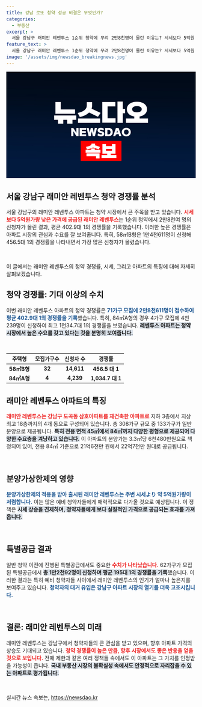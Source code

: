 ```yaml
---
title: 강남 로또 청약 성공 비결은 무엇인가?
categories:
  - 부동산
excerpt: >
  서울 강남구 래미안 레벤투스 1순위 청약에 무려 2만8천명이 몰린 이유는? 시세보다 5억원 저렴한 가격에 402.9대 1의 경쟁률을 기록했습니다. 이 아파트의 분양가와 인기 비결을 놓치지 마세요!
feature_text: >
  서울 강남구 래미안 레벤투스 1순위 청약에 무려 2만8천명이 몰린 이유는? 시세보다 5억원 저렴한 가격에 402.9대 1의 경쟁률을 기록했습니다. 이 아파트의 분양가와 인기 비결을 놓치지 마세요!
image: '/assets/img/newsdao_breakingnews.jpg'
---
```


<p><img src="/assets/img/newsdao_breakingnews.jpg" alt="cryptoinkorea 속보" /></p>

<h2 data-ke-size="size26">서울 강남구 래미안 레벤투스 청약 경쟁률 분석</h2>

<p data-ke-size="size16">서울 강남구의 래미안 레벤투스 아파트는 청약 시장에서 큰 주목을 받고 있습니다. <b><span style="color: #ee2323;">시세보다 5억원가량 낮은 가격에 공급된 래미안 레벤투스</span></b>는 1순위 청약에서 2만8천여 명의 신청자가 몰린 결과, 평균 402.9대 1의 경쟁률을 기록했습니다. 이러한 높은 경쟁률은 아파트 시장의 관심과 수요를 잘 보여줍니다. 특히, 58㎡B형은 1만4천611명이 신청해 456.5대 1의 경쟁률을 나타내면서 가장 많은 신청자가 몰렸습니다.</p>

<p data-ke-size="size16">&nbsp;</p>

<p>이 글에서는 래미안 레벤투스의 청약 경쟁률, 시세, 그리고 아파트의 특징에 대해 자세히 살펴보겠습니다.</p>

<h2 data-ke-size="size26">청약 경쟁률: 기대 이상의 수치</h2>

<p data-ke-size="size16">이번 래미안 레벤투스 아파트의 청약 경쟁률은 <b><span style="color: #1a5490;">71가구 모집에 2만8천611명이 접수하여 평균 402.9대 1의 경쟁률을 기록</span></b>했습니다. 특히, 84㎡A형의 경우 4가구 모집에 4천239명이 신청하여 최고 1천34.7대 1의 경쟁률을 보였습니다. <b><span style="background-color: #21538527;">레벤투스 아파트는 청약 시장에서 높은 수요를 갖고 있다는 것을 분명히 보여줍니다.</span></b></p>

<p data-ke-size="size16">&nbsp;</p>

<table style="width: 100%;">
    <thead>
        <tr>
            <th>주택형</th>
            <th>모집가구수</th>
            <th>신청자 수</th>
            <th>경쟁률</th>
        </tr>
    </thead>
    <tbody>
        <tr>
            <td style="text-align: center; height: 17px;"><b>58㎡B형</b></td>
            <td style="text-align: center; height: 17px;"><b>32</b></td>
            <td style="text-align: center; height: 17px;"><b>14,611</b></td>
            <td style="text-align: center; height: 17px;"><b>456.5 대 1</b></td>
        </tr>
        <tr>
            <td style="text-align: center; height: 17px;"><b>84㎡A형</b></td>
            <td style="text-align: center; height: 17px;"><b>4</b></td>
            <td style="text-align: center; height: 17px;"><b>4,239</b></td>
            <td style="text-align: center; height: 17px;"><b>1,034.7 대 1</b></td>
        </tr>
    </tbody>
</table>

<h2 data-ke-size="size26">래미안 레벤투스 아파트의 특징</h2>

<p data-ke-size="size16"><b><span style="color: #ee2323;">래미안 레벤투스는 강남구 도곡동 삼호아파트를 재건축한 아파트로</span></b> 지하 3층에서 지상 최고 18층까지의 4개 동으로 구성되어 있습니다. 총 308가구 규모 중 133가구가 일반분양으로 제공됩니다. <b><span style="background-color: #21538527;">특히 전용 면적 45㎡에서 84㎡까지 다양한 평형으로 제공되어 다양한 수요층을 겨냥하고 있습니다.</span></b> 이 아파트의 분양가는 3.3㎡당 6천480만원으로 책정되어 있어, 전용 84㎡ 기준으로 21억6천만 원에서 22억7천만 원대로 공급됩니다.</p>

<p data-ke-size="size16">&nbsp;</p>

<h2 data-ke-size="size26">분양가상한제의 영향</h2>

<p data-ke-size="size16"><b><span style="color: #1a5490;">분양가상한제의 적용을 받아 출시된 래미안 레벤투스는 주변 시세より 약 5억원가량이 저렴합니다.</span></b> 이는 많은 예비 청약자들에게 매력적으로 다가올 것으로 예상됩니다. 이 정책은 <b><span style="background-color: #21538527;">시세 상승을 견제하며, 청약자들에게 보다 실질적인 가격으로 공급되는 효과를 가져옵니다.</span></b></p>

<p data-ke-size="size16">&nbsp;</p>

<h2 data-ke-size="size26">특별공급 결과</h2>

<p data-ke-size="size16">일반 청약 이전에 진행된 특별공급에서도 중요한 <b><span style="color: #ee2323;">수치가 나타났습니다.</span></b> 62가구가 모집된 특별공급에서 <b><span style="background-color: #21538527;">총 1만2천92명이 신청하며 평균 195대 1의 경쟁률을 기록</span></b>했습니다. 이러한 결과는 특히 예비 청약자들 사이에서 래미안 레벤투스의 인기가 얼마나 높은지를 보여주고 있습니다. <b><span style="color: #1a5490;">청약자의 대거 유입은 강남구 아파트 시장의 열기를 더욱 고조시킵니다.</span></b></p>

<p data-ke-size="size16">&nbsp;</p>

<h2 data-ke-size="size26">결론: 래미안 레벤투스의 미래</h2>

<p data-ke-size="size16">래미안 레벤투스는 강남구에서 청약자들의 큰 관심을 받고 있으며, 향후 아파트 가격의 상승도 기대되고 있습니다. <b><span style="color: #ee2323;">청약 경쟁률이 높은 만큼, 향후 시장에서도 좋은 반응을 얻을 것으로 보입니다.</span></b> 전매 제한과 같은 여러 정책들 속에서도 이 아파트는 그 가치를 인정받을 가능성이 큽니다. <b><span style="background-color: #21538527;">국내 부동산 시장의 불확실성 속에서도 안정적으로 자리잡을 수 있는 아파트로 평가됩니다.</span></b></p>

<p data-ke-size="size16">&nbsp;</p>
실시간 뉴스 속보는, <a href="https://newsdao.kr" rel="dofollow">https://newsdao.kr</a>


